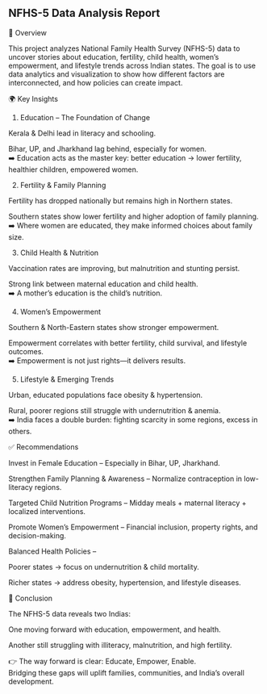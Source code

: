 ## NFHS-5 Data Analysis Report
📌 Overview

This project analyzes National Family Health Survey (NFHS-5) data to uncover stories about education, fertility, child health, women’s empowerment, and lifestyle trends across Indian states. The goal is to use data analytics and visualization to show how different factors are interconnected, and how policies can create impact.

🌍 Key Insights   
1. Education – The Foundation of Change   

Kerala & Delhi lead in literacy and schooling.   

Bihar, UP, and Jharkhand lag behind, especially for women.             
➡️ Education acts as the master key: better education → lower fertility, healthier children, empowered women.

2. Fertility & Family Planning                
                 
Fertility has dropped nationally but remains high in Northern states.                
            
Southern states show lower fertility and higher adoption of family planning.          
➡️ Where women are educated, they make informed choices about family size.

3. Child Health & Nutrition

Vaccination rates are improving, but malnutrition and stunting persist.   
                
Strong link between maternal education and child health.             
➡️ A mother’s education is the child’s nutrition.

4. Women’s Empowerment   
    
Southern & North-Eastern states show stronger empowerment.   
   
Empowerment correlates with better fertility, child survival, and lifestyle outcomes.    
➡️ Empowerment is not just rights—it delivers results.   

5. Lifestyle & Emerging Trends   

Urban, educated populations face obesity & hypertension.   
    
Rural, poorer regions still struggle with undernutrition & anemia.     
➡️ India faces a double burden: fighting scarcity in some regions, excess in others.   
    
✅ Recommendations   
   
Invest in Female Education – Especially in Bihar, UP, Jharkhand.    

Strengthen Family Planning & Awareness – Normalize contraception in low-literacy regions.   

Targeted Child Nutrition Programs – Midday meals + maternal literacy + localized interventions.   
   
Promote Women’s Empowerment – Financial inclusion, property rights, and decision-making.   

Balanced Health Policies –   

Poorer states → focus on undernutrition & child mortality.   
    
Richer states → address obesity, hypertension, and lifestyle diseases.   
      
🔑 Conclusion   
   
The NFHS-5 data reveals two Indias:   
   
One moving forward with education, empowerment, and health.   
  
Another still struggling with illiteracy, malnutrition, and high fertility.  
   
👉 The way forward is clear: Educate, Empower, Enable.   
Bridging these gaps will uplift families, communities, and India’s overall development.   
